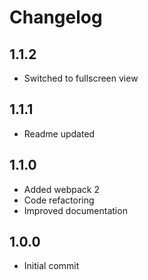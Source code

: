 # Changelog

## 1.1.2
* Switched to fullscreen view

## 1.1.1
* Readme updated

## 1.1.0
* Added webpack 2
* Code refactoring
* Improved documentation

## 1.0.0
* Initial commit